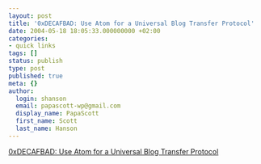 ```yaml
---
layout: post
title: '0xDECAFBAD: Use Atom for a Universal Blog Transfer Protocol'
date: 2004-05-18 18:05:33.000000000 +02:00
categories:
- quick links
tags: []
status: publish
type: post
published: true
meta: {}
author:
  login: shanson
  email: papascott-wp@gmail.com
  display_name: PapaScott
  first_name: Scott
  last_name: Hanson
---
```

<p><a title="Beats using a made-up text format" href="http://www.decafbad.com/blog/2004/05/17/use_atom_for_a_universal_blog_transfer_protocol">0xDECAFBAD: Use Atom for a Universal Blog Transfer Protocol</a></p>
